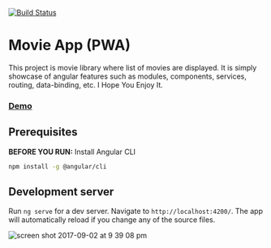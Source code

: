 [![Build Status](https://travis-ci.org/online-edu/ng-movies.svg?branch=master)](https://travis-ci.org/online-edu/movie-app)

# Movie App (PWA)

This project is movie library where list of movies are displayed. It is simply showcase of angular features such as modules, components, services, routing, data-binding, etc. I Hope You Enjoy It.

### [Demo](https://movie-app-29a50.firebaseapp.com)

## Prerequisites

**BEFORE YOU RUN:** Install Angular CLI
```bash
npm install -g @angular/cli
```

## Development server

Run `ng serve` for a dev server. Navigate to `http://localhost:4200/`. The app will automatically reload if you change any of the source files.

![screen shot 2017-09-02 at 9 39 08 pm](https://user-images.githubusercontent.com/9882972/29997031-3a935ca8-9027-11e7-9671-ab37a064b4b0.png)
